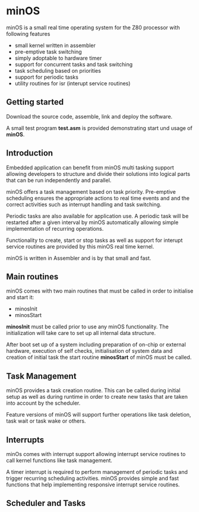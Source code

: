 # minOS
minOS is a small real time operating system for the Z80 processor with following features
- small kernel written in assembler
- pre-emptive task switching
- simply adoptable to hardware timer
- support for concurrent tasks and task switching
- task scheduling based on priorities
- support for periodic tasks
- utility routines for isr (interupt service routines)

## Getting started

Download the source code, assemble, link and deploy the software.

A small test program **test.asm** is provided demonstrating start und usage of **minOS**.

## Introduction

Embedded application can benefit from minOS multi tasking support allowing developers to structure and divide their solutions into logical parts that can be run independently and parallel.

minOS offers a task management based on task priority. Pre-emptive scheduling ensures the appropriate actions to real time events and and the correct activities such as interrupt handling and task switching.

Periodic tasks are also available for application use. A periodic task will be restarted after a given interval by minOS automatically allowing simple implementation of recurring operations.

Functionality to create, start or stop tasks as well as support for interupt service routines are provided by this minOS real time kernel.

minOS is written in Assembler and is by that small and fast.

## Main routines

minOS comes with two main routines that must be called in order to initialise and start it:

- minosInit
- minosStart

**minosInit** must be called prior to use any minOS functionality. The initialization will take care to set up all internal data structure.

After boot set up of a system including preparation of on-chip or external hardware, execution of self checks, initialisation of system data and creation of initial task the start routine **minosStart** of minOS must be called.

## Task Management

minOS provides a task creation routine. This can be called during initial setup as well as during runtime in order to create new tasks that are taken into account by the scheduler.

Feature versions of minOS will support further operations like task deletion, task wait or task wake or others.

## Interrupts

minOs comes with interrupt support allowing interrupt service routines to call kernel functions like task management.

A timer interrupt is required to perform management of periodic tasks and trigger recurring scheduling activities. minOS provides simple and fast functions that help implementing responsive interrupt service routines.

## Scheduler and Tasks
